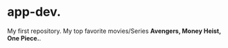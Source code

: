 # app-dev.
My first repository.
My top favorite movies/Series  **Avengers, Money Heist, One Piece.**.	
